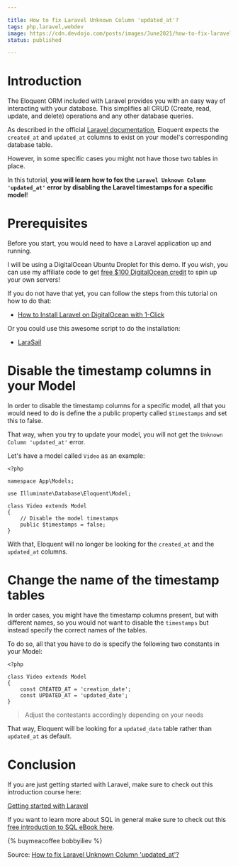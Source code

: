 ```yaml
---

title: How to fix Laravel Unknown Column 'updated_at'?
tags: php,laravel,webdev
image: https://cdn.devdojo.com/posts/images/June2021/how-to-fix-laravel-unknown-column-updated-at.jpg
status: published

---
```


# Introduction

The Eloquent ORM included with Laravel provides you with an easy way of interacting with your database. This simplifies all CRUD (Create, read, update, and delete) operations and any other database queries.

As described in the official [Laravel documentation](https://laravel.com/docs/8.x/eloquent#defining-models), Eloquent expects the `created_at` and `updated_at` columns to exist on your model's corresponding database table.

However, in some specific cases you might not have those two tables in place.

In this tutorial, **you will learn how to fox the `Laravel Unknown Column 'updated_at'` error by disabling the Laravel timestamps for a specific model**!

# Prerequisites

Before you start, you would need to have a Laravel application up and running.

I will be using a DigitalOcean Ubuntu Droplet for this demo. If you wish, you can use my affiliate code to get [free $100 DigitalOcean credit](https://m.do.co/c/2a9bba940f39) to spin up your own servers!

If you do not have that yet, you can follow the steps from this tutorial on how to do that:

* [How to Install Laravel on DigitalOcean with 1-Click](https://devdojo.com/bobbyiliev/how-to-install-laravel-on-digitalocean-with-1-click)

Or you could use this awesome script to do the installation:

* [LaraSail](https://devdojo.com/episode/laravel-on-digital-ocean-with-larasail)

# Disable the timestamp columns in your Model

In order to disable the timestamp columns for a specific model, all that you would need to do is define the a public property called `$timestamps` and set this to false. 

That way, when you try to update your model, you will not get the `Unknown Column 'updated_at'` error.

Let's have a model called `Video` as an example:

```
<?php

namespace App\Models;

use Illuminate\Database\Eloquent\Model;

class Video extends Model
{
    // Disable the model timestamps
    public $timestamps = false;
}
```

With that, Eloquent will no longer be looking for the `created_at` and the `updated_at` columns.

# Change the name of the timestamp tables

In order cases, you might have the timestamp columns present, but with different names, so you would not want to disable the `timestamps` but instead specify the correct names of the tables.

To do so, all that you have to do is specify the following two constants in your Model:

```
<?php

class Video extends Model
{
    const CREATED_AT = 'creation_date';
    const UPDATED_AT = 'updated_date';
}
```

> Adjust the contestants accordingly depending on your needs

That way, Eloquent will be looking for a `updated_date` table rather than `updated_at` as default. 

# Conclusion

If you are just getting started with Laravel, make sure to check out this introduction course here:

[Getting started with Laravel](https://devdojo.com/course/laravel-7-basics)

If you want to learn more about SQL in general make sure to check out this [free introduction to SQL eBook here](https://github.com/bobbyiliev/introduction-to-sql).

{% buymeacoffee bobbyiliev %}

Source: [How to fix Laravel Unknown Column 'updated_at'?](https://devdojo.com/bobbyiliev/how-to-fix-laravel-unknown-column-updated-at)